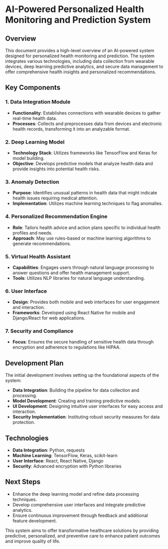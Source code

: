 # AI-Powered Personalized Health Monitoring and Prediction System

## Overview

This document provides a high-level overview of an AI-powered system designed for personalized health monitoring and prediction. The system integrates various technologies, including data collection from wearable devices, deep learning predictive analytics, and secure data management to offer comprehensive health insights and personalized recommendations.

## Key Components

### 1. Data Integration Module
- **Functionality**: Establishes connections with wearable devices to gather real-time health data.
- **Processes**: Collects and preprocesses data from devices and electronic health records, transforming it into an analyzable format.

### 2. Deep Learning Model
- **Technology Stack**: Utilizes frameworks like TensorFlow and Keras for model building.
- **Objective**: Develops predictive models that analyze health data and provide insights into potential health risks.

### 3. Anomaly Detection
- **Purpose**: Identifies unusual patterns in health data that might indicate health issues requiring medical attention.
- **Implementation**: Utilizes machine learning techniques to flag anomalies.

### 4. Personalized Recommendation Engine
- **Role**: Tailors health advice and action plans specific to individual health profiles and needs.
- **Approach**: May use rules-based or machine learning algorithms to generate recommendations.

### 5. Virtual Health Assistant
- **Capabilities**: Engages users through natural language processing to answer questions and offer health management support.
- **Tools**: Utilizes NLP libraries for natural language understanding.

### 6. User Interface
- **Design**: Provides both mobile and web interfaces for user engagement and interaction.
- **Frameworks**: Developed using React Native for mobile and Django/React for web applications.

### 7. Security and Compliance
- **Focus**: Ensures the secure handling of sensitive health data through encryption and adherence to regulations like HIPAA.

## Development Plan

The initial development involves setting up the foundational aspects of the system:

- **Data Integration**: Building the pipeline for data collection and processing.
- **Model Development**: Creating and training predictive models.
- **UI Development**: Designing intuitive user interfaces for easy access and interaction.
- **Security Implementation**: Instituting robust security measures for data protection.

## Technologies

- **Data Integration**: Python, requests
- **Machine Learning**: TensorFlow, Keras, scikit-learn
- **User Interface**: React, React Native, Django
- **Security**: Advanced encryption with Python libraries

## Next Steps

- Enhance the deep learning model and refine data processing techniques.
- Develop comprehensive user interfaces and integrate predictive analytics.
- Ensure continuous improvement through feedback and additional feature development.

This system aims to offer transformative healthcare solutions by providing predictive, personalized, and preventive care to enhance patient outcomes and improve quality of life.
